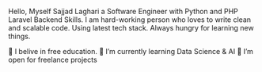 Hello, Myself Sajjad Laghari a Software Engineer with Python and PHP Laravel Backend Skills. I am hard-working person who loves to write clean and scalable code. Using latest tech stack. Always hungry for learning new things.

🔭 I belive in free education.
🌱 I’m currently learning Data Science & AI
👯 I’m open for freelance projects

